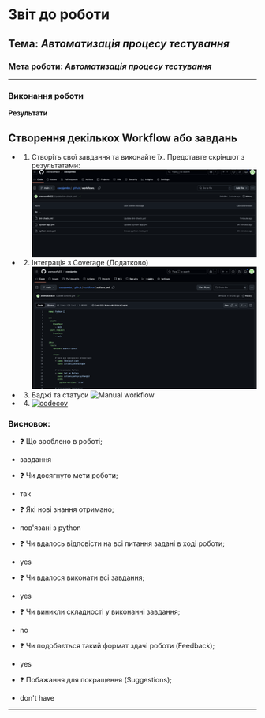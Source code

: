 # Звіт до роботи

## Тема: _Автоматизація процесу тестування_

### Мета роботи: _Автоматизація процесу тестування_

---

### Виконання роботи

**Результати**

## Створення декількох Workflow або завдань
- 1. Створіть свої завдання та виконайте їх. Представте скріншот з результатами:
      ![checking](chapter_2/lab_3/pictures/1.png)

- 2. Інтеграція з Coverage (Додатково)
![alt text](pictures/2.png)

- 3. Баджі та статуси
![Manual workflow](https://github.com/aremasofia22/cocojambo/actions/workflows/actions.yml/badge.svg)

- 4. [![codecov](https://codecov.io/gh/aremasofia22/cocojambo/graph/badge.svg?token=927JKWEEDJ)](https://codecov.io/gh/aremasofia22/cocojambo)


### Висновок:

- :question: Що зроблено в роботі;
* завдання
- :question: Чи досягнуто мети роботи;
* так
- :question: Які нові знання отримано;
* пов'язані з python
- :question: Чи вдалось відповісти на всі питання задані в ході роботи;
* yes
- :question: Чи вдалося виконати всі завдання;
* yes
- :question: Чи виникли складності у виконанні завдання;
* no
- :question: Чи подобається такий формат здачі роботи (Feedback);
* yes
- :question: Побажання для покращення (Suggestions);
* don't have

---
